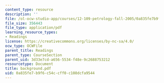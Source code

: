 ```yaml
---
content_type: resource
description: ''
file: /ol-ocw-studio-app/courses/12-109-petrology-fall-2005/0a835fe7b9f6c54ccff0c108dcfa9544_background.pdf
file_size: 356443
file_type: application/pdf
learning_resource_types:
- Readings
license: https://creativecommons.org/licenses/by-nc-sa/4.0/
ocw_type: OCWFile
parent_title: Readings
parent_type: CourseSection
parent_uid: 3d33e7cd-a656-5534-f48e-9c2688753212
resourcetype: Document
title: background.pdf
uid: 0a835fe7-b9f6-c54c-cff0-c108dcfa9544
---
```

